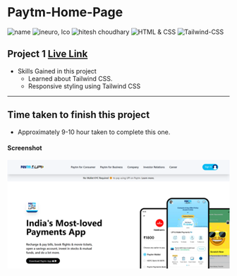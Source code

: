 # Paytm-Home-Page

![name](https://img.shields.io/badge/Omkar--Gujja-OG)
![ineuro, lco](https://img.shields.io/badge/iNeuron-LCO-green)
![hitesh choudhary](https://img.shields.io/badge/Hitesh--Choudhary-Full--stack--JS--bootcamp-red)
![HTML & CSS](https://img.shields.io/badge/HTML-CSS-orange)
![Tailwind-CSS](https://img.shields.io/badge/Tailwind-CSS-green)

## Project 1 [Live Link](https://paytm-og.netlify.app/)

-   Skills Gained in this project
    -   Learned about Tailwind CSS.
    -   Responsive styling using Tailwind CSS

---

## Time taken to finish this project

-   Approximately 9-10 hour taken to complete this one.

#### Screenshot

![Desktop](./ss/preview.png)
